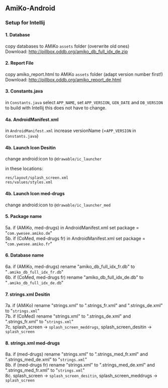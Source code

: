 ## AmiKo-Android

### Setup for Intellij

#### 1. Database
copy databases to AMiKo `assets` folder (overwrite old ones)  
Download: http://pillbox.oddb.org/amiko_db_full_idx_de.zip

#### 2. Report File
copy amiko_report.html to AMiKo `assets` folder (adapt version number first!)  
Download: http://pillbox.oddb.org/amiko_report_de.html

#### 3. Constants.java
in `Constants.java` select `APP_NAME`, set `APP_VERSION`, `GEN_DATE` and `DB_VERSION`  
to build with Intellij this does not have to change.

#### 4a. AndroidManifest.xml
in `AndroidManifest.xml` increase versionName (=`APP_VERSION` in `Constants.java`)

#### 4b. Launch Icon Desitin
change android:icon to `@drawable/ic_launcher`  

in these locations:
```
res/layout/splash_screen.xml  
res/values/styles.xml
```
#### 4b. Launch Icon med-drugs 
change android:icon to `@drawable/ic_launcher_med`

#### 5. Package name
5a. if (AMiKo, med-drugs) in AndroidManifest.xml set package = "`com.ywesee.amiko.de`"  
5b. if (CoMed, med-drugs fr) in AndroidManifest.xml set package = "`com.ywesee.amiko.fr`"

#### 6. Database name
6a. if (AMiKo, med-drugs) rename "amiko_db_full_idx_fr.db" to "`.amiko_db_full_idx_fr.db`"  
6b. if (CoMed, med-drugs fr) rename "amiko_db_full_idx_de.db" to "`.amiko_db_full_idx_de.db`"

#### 7. strings.xml Desitin
7a. if (AMiKo) rename "strings.xml" to ".strings_fr.xml" and ".strings_de.xml" to "`strings.xml`"  
7b. if (CoMed) rename "strings.xml" to ".strings_de.xml" and ".strings_fr.xml" to "`strings.xml`"  
7c. splash_screen -> `splash_screen_meddrugs`, splash_screen_desitin -> `splash_screen`

#### 8. strings.xml med-drugs
8a. if (med-drugs) rename "strings.xml" to ".strings_med_fr.xml" and ".strings_med_de.xml" to "`strings.xml`"  
8b. if (med-drugs fr) rename "strings.xml" to ".strings_med_de.xml" and ".strings_med_fr.xml" to "`strings.xml`"  
8c. splash_screen -> `splash_screen_desitin`, splash_screen_meddrugs -> `splash_screen`
